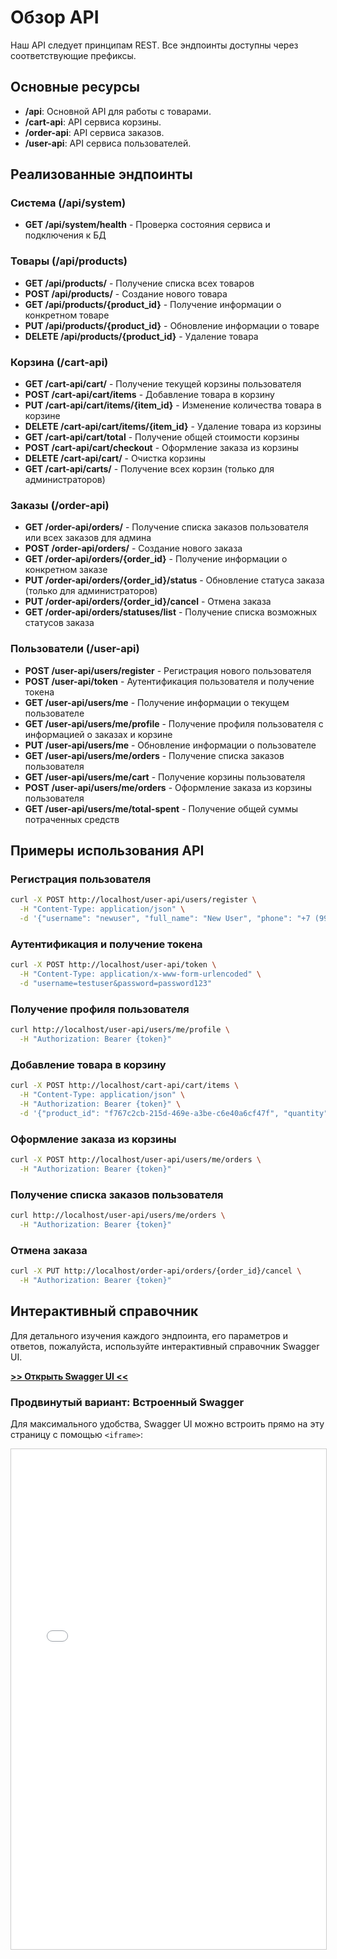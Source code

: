 # Обзор API

Наш API следует принципам REST. Все эндпоинты доступны через соответствующие префиксы.

## Основные ресурсы

*   **/api**: Основной API для работы с товарами.
*   **/cart-api**: API сервиса корзины.
*   **/order-api**: API сервиса заказов.
*   **/user-api**: API сервиса пользователей.

## Реализованные эндпоинты

### Система (/api/system)

* **GET /api/system/health** - Проверка состояния сервиса и подключения к БД

### Товары (/api/products)

* **GET /api/products/** - Получение списка всех товаров
* **POST /api/products/** - Создание нового товара
* **GET /api/products/{product_id}** - Получение информации о конкретном товаре
* **PUT /api/products/{product_id}** - Обновление информации о товаре
* **DELETE /api/products/{product_id}** - Удаление товара

### Корзина (/cart-api)

* **GET /cart-api/cart/** - Получение текущей корзины пользователя
* **POST /cart-api/cart/items** - Добавление товара в корзину
* **PUT /cart-api/cart/items/{item_id}** - Изменение количества товара в корзине
* **DELETE /cart-api/cart/items/{item_id}** - Удаление товара из корзины
* **GET /cart-api/cart/total** - Получение общей стоимости корзины
* **POST /cart-api/cart/checkout** - Оформление заказа из корзины
* **DELETE /cart-api/cart/** - Очистка корзины
* **GET /cart-api/carts/** - Получение всех корзин (только для администраторов)

### Заказы (/order-api)

* **GET /order-api/orders/** - Получение списка заказов пользователя или всех заказов для админа
* **POST /order-api/orders/** - Создание нового заказа
* **GET /order-api/orders/{order_id}** - Получение информации о конкретном заказе
* **PUT /order-api/orders/{order_id}/status** - Обновление статуса заказа (только для администраторов)
* **PUT /order-api/orders/{order_id}/cancel** - Отмена заказа
* **GET /order-api/orders/statuses/list** - Получение списка возможных статусов заказа

### Пользователи (/user-api)

* **POST /user-api/users/register** - Регистрация нового пользователя
* **POST /user-api/token** - Аутентификация пользователя и получение токена
* **GET /user-api/users/me** - Получение информации о текущем пользователе
* **GET /user-api/users/me/profile** - Получение профиля пользователя с информацией о заказах и корзине
* **PUT /user-api/users/me** - Обновление информации о пользователе
* **GET /user-api/users/me/orders** - Получение списка заказов пользователя
* **GET /user-api/users/me/cart** - Получение корзины пользователя
* **POST /user-api/users/me/orders** - Оформление заказа из корзины пользователя
* **GET /user-api/users/me/total-spent** - Получение общей суммы потраченных средств

## Примеры использования API

### Регистрация пользователя

```bash
curl -X POST http://localhost/user-api/users/register \
  -H "Content-Type: application/json" \
  -d '{"username": "newuser", "full_name": "New User", "phone": "+7 (999) 123-45-67", "password": "password123"}'
```

### Аутентификация и получение токена

```bash
curl -X POST http://localhost/user-api/token \
  -H "Content-Type: application/x-www-form-urlencoded" \
  -d "username=testuser&password=password123"
```

### Получение профиля пользователя

```bash
curl http://localhost/user-api/users/me/profile \
  -H "Authorization: Bearer {token}"
```

### Добавление товара в корзину

```bash
curl -X POST http://localhost/cart-api/cart/items \
  -H "Content-Type: application/json" \
  -H "Authorization: Bearer {token}" \
  -d '{"product_id": "f767c2cb-215d-469e-a3be-c6e40a6cf47f", "quantity": 2}'
```

### Оформление заказа из корзины

```bash
curl -X POST http://localhost/user-api/users/me/orders \
  -H "Authorization: Bearer {token}"
```

### Получение списка заказов пользователя

```bash
curl http://localhost/user-api/users/me/orders \
  -H "Authorization: Bearer {token}"
```

### Отмена заказа

```bash
curl -X PUT http://localhost/order-api/orders/{order_id}/cancel \
  -H "Authorization: Bearer {token}"
```

## Интерактивный справочник

Для детального изучения каждого эндпоинта, его параметров и ответов, пожалуйста, используйте интерактивный справочник Swagger UI.

**[>> Открыть Swagger UI <<](/api/swagger)**

### Продвинутый вариант: Встроенный Swagger

Для максимального удобства, Swagger UI можно встроить прямо на эту страницу с помощью `<iframe>`:

<iframe src="/api/swagger" style="width:100%; height:800px; border:1px solid #ccc;"></iframe>

